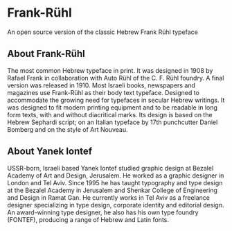 # Frank-Rühl
An open source version of the classic Hebrew Frank Rühl typeface

## About Frank-Rühl

The most common Hebrew typeface in print. It was designed in 1908 by Rafael Frank in collaboration with Auto Rühl of the C. F. Rühl foundry. A final version was released in 1910. Most Israeli books, newspapers and magazines use Frank-Rühl as their body text typeface.
Designed to accommodate the growing need for typefaces in secular Hebrew writings. It was designed to fit modern printing equipment and to be readable in long form texts, with and without diacritical marks.
Its design is based on the Hebrew Sephardi script; on an Italian typeface by 17th punchcutter Daniel Bomberg and on the style of Art Nouveau.

## About Yanek Iontef

USSR-born, Israeli based Yanek Iontef studied graphic design at Bezalel Academy of Art and Design, Jerusalem. He worked as a graphic designer in London and Tel Aviv. Since 1995 he has taught typography and type design at the Bezalel Academy in Jerusalem and Shenkar College of Engineering and Design in Ramat Gan. He currently works in Tel Aviv as a freelance designer specializing in type design, corporate identity and editorial design. An award-winning type designer, he also has his own type foundry (FONTEF), producing a range of Hebrew and Latin fonts.

